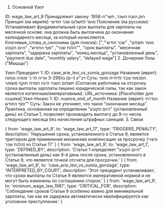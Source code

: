 1. Основной Узел

ID: wage_law_art_9
Принадлежит закону: חוק הגנת השכר, תשי"ח-1958
Принцип (на иврите): מועד לתשלום שכר חודשי
Пояснение (на русском): Устанавливает фундаментальный срок выплаты для зарплаты на месячной основе: она должна быть выплачена до окончания календарного месяца, за который начисляется.
Ключевые_слова_и_синонимы (для поиска): ["מועד תשלום", "שכר חודשי", "הלנת שכר", "סוף החודש", "היום הקובע", "срок выплаты", "месячная зарплата", "задержка зарплаты", "конец месяца", "установленный день", "payment due date", "monthly salary", "delayed wage"]
2. Дочерние Узлы ("Мышцы")

Узел-Прецедент 1:
ID: case_arie_levi_vs_sumia_gonzaga
Название (иврит): דב"ע (י-ם) נו/3-299 אריה לוי נ' סומיה גונזגה
Суть: הסכמת עובד לדחיית מועד תשלום השכר הינה חסרת תוקף משפטי (Согласие работника на отсрочку срока выплаты зарплаты лишено юридической силы, так как закон является когентным/императивным).
URL_источника: [Placeholder для ссылки]
Узел-Нюанс 1:
ID: nuance_end_of_month
Название (иврит): הגדרת "סוף החודש"
Суть: Закон не уточняет, что такое "окончание месяца". Практика, основанная на определении "היום הקובע" (установленный день) из Статьи 1, позволяет производить выплату до 9-го числа следующего месяца без начисления штрафных санкций.
3. Связи

{ from: 'wage_law_art_9', to: 'wage_law_art_17', type: 'TRIGGERS_PENALTY', description: 'Нарушение срока, установленного в Статье 9, является триггером для применения механизма компенсации за просрочку (פיצויי הלנת שכר) из Статьи 17.' }
{ from: 'wage_law_art_9', to: 'wage_law_art_1', type: 'DEFINED_BY', description: 'Статья 1 определяет "היום הקובע" (установленный день) как 9-й день после срока, установленного в Статье 9, что является точкой отсчета для просрочки.' }
{ from: 'wage_law_art_9', to: 'case_arie_levi_vs_sumia_gonzaga', type: 'INTERPRETED_BY_COURT', description: 'Этот прецедент устанавливает, что сроки выплаты по Статье 9 являются императивной нормой и не могут быть изменены по соглашению сторон.' }
{ from: 'wage_law_art_9', to: 'minimum_wage_law_1987', type: 'CRITICAL_FOR', description: 'Соблюдение сроков Статьи 9 особенно важно для минимальной зарплаты, так как ее задержка автоматически квалифицируется как уголовное преступление.' }
